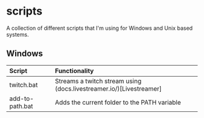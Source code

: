 # scripts
A collection of different scripts that I'm using for Windows and Unix based systems.

## Windows
| Script          | Functionality                                                       |
|:----------------|:--------------------------------------------------------------------|
| twitch.bat      | Streams a twitch stream using (docs.livestreamer.io/)[Livestreamer] |
| add-to-path.bat | Adds the current folder to the PATH variable                        |
